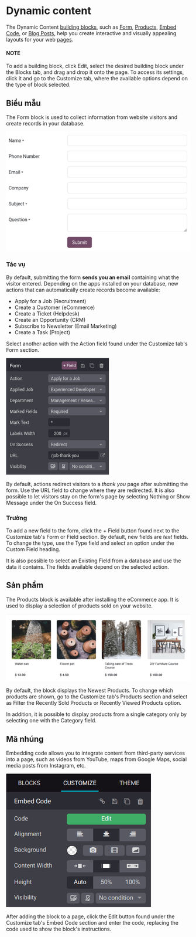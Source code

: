 # Dynamic content

The Dynamic Content [building blocks](./), such as
[Form](#website-dynamic-content-form), [Products](#website-dynamic-content-products),
[Embed Code](#website-dynamic-content-embed-code), or [Blog Posts](../../../blog.md), help
you create interactive and visually appealing layouts for your web [pages](../../pages/).

#### NOTE
To add a building block, click Edit, select the desired building block under the
Blocks tab, and drag and drop it onto the page. To access its settings, click it and
go to the Customize tab, where the available options depend on the type of block
selected.

<a id="website-dynamic-content-form"></a>

## Biểu mẫu

The Form block is used to collect information from website visitors and create records
in your database.

![Example of a form block](../../../../../.gitbook/assets/form-block.png)

### Tác vụ

By default, submitting the form **sends you an email** containing what the visitor entered.
Depending on the apps installed on your database, new actions that can automatically create records
become available:

- Apply for a Job (Recruitment)
- Create a Customer (eCommerce)
- Create a Ticket (Helpdesk)
- Create an Opportunity (CRM)
- Subscribe to Newsletter (Email Marketing)
- Create a Task (Project)

Select another action with the Action field found under the Customize tab's
Form section.

![Editing a form to change its action](../../../../../.gitbook/assets/form-block-settings.png)

By default, actions redirect visitors to a *thank you* page after submitting the form. Use the
URL field to change where they are redirected. It is also possible to let visitors stay
on the form's page by selecting Nothing or Show Message under the
On Success field.

### Trường

To add a new field to the form, click the + Field button found next to the Customize
tab's Form or Field section. By default, new fields are *text* fields. To
change the type, use the Type field and select an option under the Custom
Field heading.

It is also possible to select an Existing Field from a database and use the data it
contains. The fields available depend on the selected action.

<a id="website-dynamic-content-products"></a>

## Sản phẩm

The Products block is available after installing the eCommerce app. It is used to
display a selection of products sold on your website.

![Example of a products block](../../../../../.gitbook/assets/products-block.png)

By default, the block displays the Newest Products. To change which products are shown,
go to the Customize tab's Products section and select as Filter
the Recently Sold Products or Recently Viewed Products option.

In addition, it is possible to display products from a single category only by selecting one with
the Category field.

<a id="website-dynamic-content-embed-code"></a>

## Mã nhúng

Embedding code allows you to integrate content from third-party services into a page, such as videos
from YouTube, maps from Google Maps, social media posts from Instagram, etc.

![Add the link to the embedded code you want to point to](../../../../../.gitbook/assets/embed-code.png)

After adding the block to a page, click the Edit button found under the
Customize tab's Embed Code section and enter the code, replacing the code
used to show the block's instructions.
